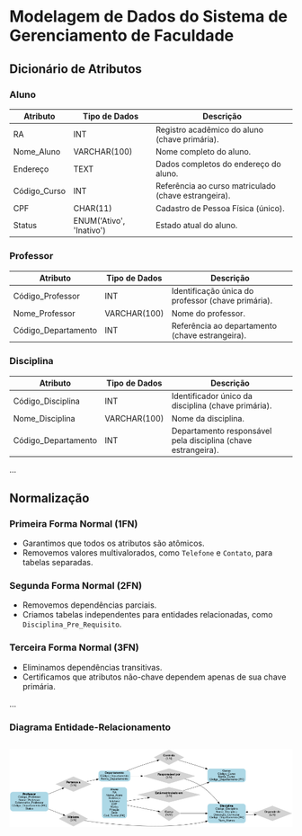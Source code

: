 # Modelagem de Dados do Sistema de Gerenciamento de Faculdade

## Dicionário de Atributos

### Aluno
| Atributo         | Tipo de Dados | Descrição                               |
|------------------|---------------|-----------------------------------------|
| RA               | INT           | Registro acadêmico do aluno (chave primária). |
| Nome_Aluno       | VARCHAR(100)  | Nome completo do aluno.                |
| Endereço         | TEXT          | Dados completos do endereço do aluno.  |
| Código_Curso     | INT           | Referência ao curso matriculado (chave estrangeira). |
| CPF              | CHAR(11)      | Cadastro de Pessoa Física (único).     |
| Status           | ENUM('Ativo', 'Inativo') | Estado atual do aluno. |

### Professor
| Atributo          | Tipo de Dados | Descrição                              |
|-------------------|---------------|----------------------------------------|
| Código_Professor  | INT           | Identificação única do professor (chave primária). |
| Nome_Professor    | VARCHAR(100)  | Nome do professor.                    |
| Código_Departamento | INT         | Referência ao departamento (chave estrangeira). |

### Disciplina
| Atributo          | Tipo de Dados | Descrição                              |
|-------------------|---------------|----------------------------------------|
| Código_Disciplina | INT           | Identificador único da disciplina (chave primária). |
| Nome_Disciplina   | VARCHAR(100)  | Nome da disciplina.                   |
| Código_Departamento | INT         | Departamento responsável pela disciplina (chave estrangeira). |

...

## Normalização
### Primeira Forma Normal (1FN)
- Garantimos que todos os atributos são atômicos.
- Removemos valores multivalorados, como `Telefone` e `Contato`, para tabelas separadas.

### Segunda Forma Normal (2FN)
- Removemos dependências parciais.
- Criamos tabelas independentes para entidades relacionadas, como `Disciplina_Pre_Requisito`.

### Terceira Forma Normal (3FN)
- Eliminamos dependências transitivas.
- Certificamos que atributos não-chave dependem apenas de sua chave primária.

...

### Diagrama Entidade-Relacionamento
![Diagrama ER](diagrama_faculdade.png)
---


